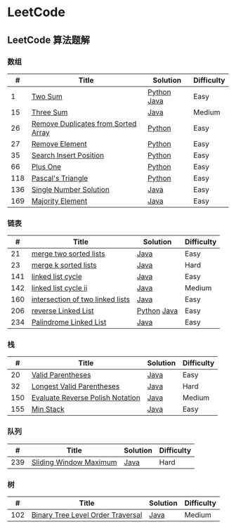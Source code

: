 LeetCode
========

## LeetCode 算法题解

### 数组
| # | Title | Solution | Difficulty |
|---| ----- | -------- | ---------- |
|1  | [Two Sum](https://leetcode.com/problems/two-sum/) | [Python](python/array/twoSumSolution.py) [Java](java/src/array/TwoSumSolution.java) | Easy |
|15 | [Three Sum](https://leetcode.com/problems/3sum/) | [Java](java/src/array/TwoSumSolution.java) | Medium |
|26 | [Remove Duplicates from Sorted Array](https://leetcode.com/problems/remove-duplicates-from-sorted-array/) | [Python](python/array/RemoveDuplicatesSolution.py) | Easy |
|27 | [Remove Element](https://leetcode.com/problems/remove-element/submissions/) | [Python](python/array/RemoveElementSolution.py) | Easy |
|35 | [Search Insert Position](https://leetcode.com/problems/search-insert-position/) | [Python](python/array/SearchInsertPositionSolution.py) | Easy |
|66 | [Plus One](https://leetcode.com/problems/plus-one/) | [Python](python/array/PlusOneSolution.py) | Easy |
|118| [Pascal's Triangle](https://leetcode.com/problems/pascals-triangle/) | [Python](python/array/PascalsTriangle.py) | Easy |
|136| [Single Number Solution](https://leetcode.com/problems/single-number/) | [Java](java/src/array/SingleNumberSolution.java) | Easy |
|169| [Majority Element](https://leetcode.com/problems/majority-element/) | [Java](java/src/array/MajorityElementSolution.java) | Easy |

### 链表
| # | Title | Solution | Difficulty |
|---| ----- | -------- | ---------- |
|21 | [merge two sorted lists](https://leetcode.com/problems/merge-k-sorted-lists/) | [Java](java/src/linkedlist/MergeTwoSortedListsSolution.java) | Easy |
|23 | [merge k sorted lists](https://leetcode.com/problems/merge-two-sorted-lists/) | [Java](java/src/linkedlist/MergeKSortedListsSolution.java) | Hard |
|141| [linked list cycle](https://leetcode.com/problems/linked-list-cycle/) | [Java](java/src/linkedlist/LinkedListCycleSolution.java) | Easy |
|142| [linked list cycle ii](https://leetcode.com/problems/linked-list-cycle-ii/) | [Java](java/src/linkedlist/LinkedListCycleIiSolution.java) | Medium |
|160| [intersection of two linked lists](https://leetcode.com/problems/intersection-of-two-linked-lists/) | [Java](java/src/linkedlist/IntersectionOfTwoLinkedListsSolution.java) | Easy |
|206| [reverse Linked List](https://leetcode.com/problems/reverse-linked-list/)| [Python](python/linkedList/reverseLinkedList.py) [Java](java/src/linkedlist/ReverseLinkedListSolution.java) | Easy |
|234| [Palindrome Linked List](https://leetcode.com/problems/palindrome-linked-list/)| [Java](java/src/linkedlist/IsPalindromeSolution.java) | Easy |

### 栈
| # | Title | Solution | Difficulty |
|---| ----- | -------- | ---------- |
|20  | [Valid Parentheses](https://leetcode.com/problems/valid-parentheses/) | [Java](java/src/stack/ValidParentheses.java) | Easy |
|32  | [Longest Valid Parentheses](https://leetcode.com/problems/longest-valid-parentheses/) | [Java](java/src/stack/LongestValidParenthesesSolution.java) | Hard |
|150 | [Evaluate Reverse Polish Notation](https://leetcode.com/problems/evaluate-reverse-polish-notation/) | [Java](java/src/stack/EvalRPNSolution.java) | Medium |
|155 | [Min Stack](https://leetcode.com/problems/min-stack/) | [Java](java/src/stack/MinStack.java) | Easy |

### 队列
| # | Title | Solution | Difficulty |
|---| ----- | -------- | ---------- |
|239| [Sliding Window Maximum](https://leetcode.com/problems/sliding-window-maximum/) | [Java](java/src/queue/MaxSlidingWindowSolution.java) | Hard |

### 树
| # | Title | Solution | Difficulty |
|---| ----- | -------- | ---------- |
|102| [Binary Tree Level Order Traversal](https://leetcode-cn.com/problems/binary-tree-level-order-traversal/solution/) | [Java](java/src/tree/BinaryTree.java) | Medium |
